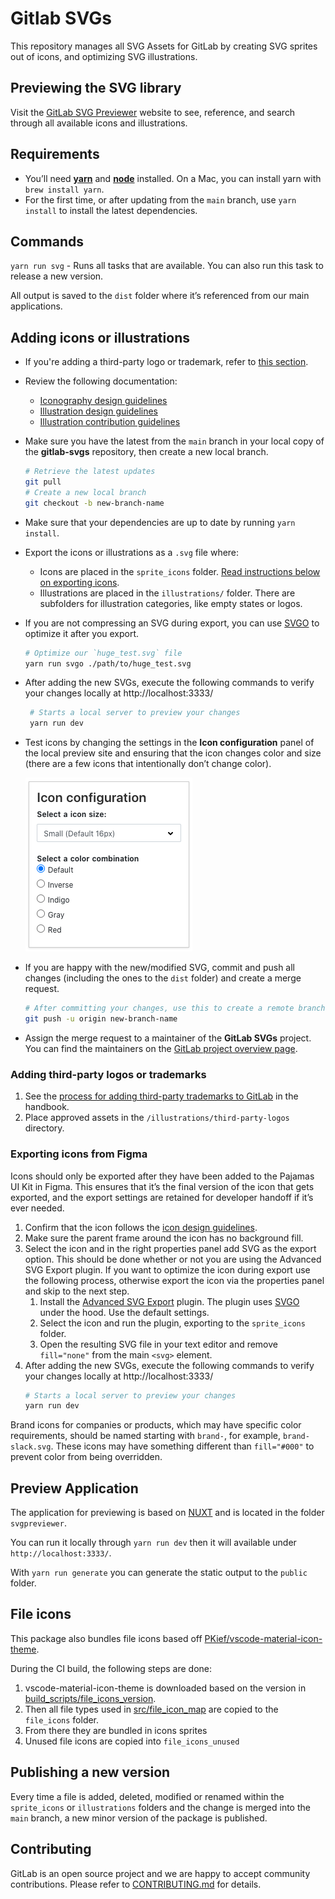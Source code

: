 # Gitlab SVGs

This repository manages all SVG Assets for GitLab by creating SVG sprites out of icons, and optimizing SVG illustrations.

## Previewing the SVG library

Visit the [GitLab SVG Previewer](http://gitlab-org.gitlab.io/gitlab-svgs/) website to see, reference, and search through all available icons and illustrations.

## Requirements

- You’ll need [**yarn**](https://yarnpkg.com/en/) and [**node**](https://nodejs.org/en/download/) installed. On a Mac, you can install yarn with `brew install yarn`.
- For the first time, or after updating from the `main` branch, use `yarn install` to install the latest dependencies.

## Commands

`yarn run svg` - Runs all tasks that are available. You can also run this task to release a new version.

All output is saved to the `dist` folder where it’s referenced from our main applications.

## Adding icons or illustrations

- If you're adding a third-party logo or trademark, refer to [this section](#adding-third-party-logos-or-trademarks).
- Review the following documentation:
  - [Iconography design guidelines](https://design.gitlab.com/product-foundations/iconography)
  - [Illustration design guidelines](https://design.gitlab.com/product-foundations/illustration)
  - [Illustration contribution guidelines](https://gitlab.com/gitlab-org/gitlab-svgs/-/blob/main/doc/illustration-contribution.md)
- Make sure you have the latest from the `main` branch in your local copy of the **gitlab-svgs** repository, then create a new local branch.
  ```bash
  # Retrieve the latest updates
  git pull
  # Create a new local branch
  git checkout -b new-branch-name
  ```
- Make sure that your dependencies are up to date by running `yarn install`.
- Export the icons or illustrations as a `.svg` file where:
  - Icons are placed in the `sprite_icons` folder. [Read instructions below on exporting icons](#exporting-icons-from-figma).
  - Illustrations are placed in the `illustrations/` folder. There are subfolders for illustration categories, like empty states or logos.
- If you are not compressing an SVG during export, you can use [SVGO](https://github.com/svg/svgo) to optimize it after you export.
  ```bash
  # Optimize our `huge_test.svg` file
  yarn run svgo ./path/to/huge_test.svg
  ```
- After adding the new SVGs, execute the following commands to verify your changes locally at http://localhost:3333/
  ```bash
   # Starts a local server to preview your changes
   yarn run dev
  ```
- Test icons by changing the settings in the **Icon configuration** panel of the local preview site and ensuring that the icon changes color and size (there are a few icons that intentionally don’t change color).

  ![Icon configuration panel](./doc/icon-configuration-panel.png)

- If you are happy with the new/modified SVG, commit and push all changes (including the ones to the `dist` folder) and create a merge request.
  ```bash
  # After committing your changes, use this to create a remote branch. A link will then be available to create the merge request.
  git push -u origin new-branch-name
  ```
- Assign the merge request to a maintainer of the **GitLab SVGs** project.
  You can find the maintainers on the [GitLab project overview page](https://about.gitlab.com/handbook/engineering/projects#gitlab-svgs).

### Adding third-party logos or trademarks

1. See the [process for adding third-party trademarks to GitLab](https://about.gitlab.com/handbook/legal/policies/product-third-party-trademarks-guidelines/#process-for-adding-third-party-trademarks-to-gitlab) in the handbook.
1. Place approved assets in the `/illustrations/third-party-logos` directory.

### Exporting icons from Figma

Icons should only be exported after they have been added to the Pajamas UI Kit in Figma. This ensures that it’s the final version of the icon that gets exported, and the export settings are retained for developer handoff if it’s ever needed.

1. Confirm that the icon follows the [icon design guidelines](https://design.gitlab.com/product-foundations/iconography).
1. Make sure the parent frame around the icon has no background fill.
1. Select the icon and in the right properties panel add SVG as the export option. This should be done whether or not you are using the Advanced SVG Export plugin. If you want to optimize the icon during export use the following process, otherwise export the icon via the properties panel and skip to the next step.
   1. Install the [Advanced SVG Export](https://www.figma.com/community/plugin/782713260363070260/Advanced-SVG-Export) plugin. The plugin uses [SVGO](https://github.com/svg/svgo) under the hood. Use the default settings.
   1. Select the icon and run the plugin, exporting to the `sprite_icons` folder.
   1. Open the resulting SVG file in your text editor and remove `fill="none"` from the main `<svg>` element.
1. After adding the new SVGs, execute the following commands to verify your changes locally at http://localhost:3333/
   ```bash
   # Starts a local server to preview your changes
   yarn run dev
   ```

Brand icons for companies or products, which may have specific color requirements, should be named starting with `brand-`, for example, `brand-slack.svg`. These icons may have something different than `fill="#000"` to prevent color from being overridden.

## Preview Application

The application for previewing is based on [NUXT](https://nuxtjs.org/) and is located in the folder `svgpreviewer`.

You can run it locally through `yarn run dev` then it will available under `http://localhost:3333/`.

With `yarn run generate` you can generate the static output to the `public` folder.

## File icons

This package also bundles file icons based off [PKief/vscode-material-icon-theme](https://github.com/PKief/vscode-material-icon-theme).

During the CI build, the following steps are done:

1. vscode-material-icon-theme is downloaded based on the version in [build_scripts/file_icons_version](.build_scripts/file_icons_version).
2. Then all file types used in [src/file_icon_map](./src/file_icon_map) are copied to the `file_icons` folder.
3. From there they are bundled in icons sprites
4. Unused file icons are copied into `file_icons_unused`

## Publishing a new version

Every time a file is added, deleted, modified or renamed within the `sprite_icons` or `illustrations` folders and the change is merged into the `main` branch, a new minor version of the package is published.

## Contributing

GitLab is an open source project and we are happy to accept community contributions. Please refer to [CONTRIBUTING.md](/CONTRIBUTING.md) for details.
